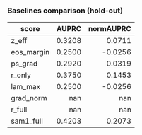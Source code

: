 ### Baselines comparison (hold-out)

| score | AUPRC | normAUPRC |
|---|---:|---:|
| z_eff | 0.3208 | 0.0711 |
| eos_margin | 0.2500 | -0.0256 |
| ps_grad | 0.2920 | 0.0319 |
| r_only | 0.3750 | 0.1453 |
| lam_max | 0.2500 | -0.0256 |
| grad_norm | nan | nan |
| r_full | nan | nan |
| sam1_full | 0.4203 | 0.2073 |